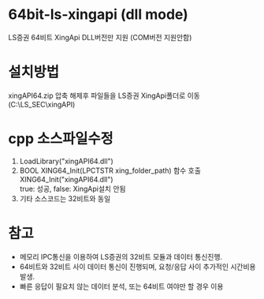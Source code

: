 # 64bit-ls-xingapi (dll mode)
LS증권 64비트 XingApi
DLL버전만 지원 (COM버전 지원안함)

# 설치방법
xingAPI64.zip 압축 해제후 파일들을 LS증권 XingApi폴더로 이동 (C:\LS_SEC\xingAPI)

# cpp 소스파일수정
  1. LoadLibrary("xingAPI64.dll")
  2. BOOL XING64_Init(LPCTSTR xing_folder_path) 함수 호출<br/>
      XING64_Init("xingAPI64.dll")<br/>
       true: 성공, false: XingApi설치 안됨
  4. 기타 소스코드는 32비트와 동일

# 참고
* 메모리 IPC통신을 이용하여 LS증권의 32비트 모듈과 데이터 통신진행.
* 64비트와 32비트 사이 데이터 통신이 진행되며, 요청/응답 사이 추가적인 시간비용 발생.
* 빠른 응답이 필요치 않는 데이터 분석, 또는 64비트 여야만 할 경우 이용
